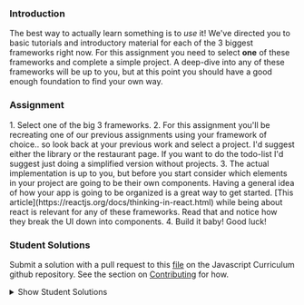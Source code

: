 ### Introduction

The best way to actually learn something is to _use_ it! We've directed you to basic tutorials and introductory material for each of the 3 biggest frameworks right now. For this assignment you need to select **one** of these frameworks and complete a simple project. A deep-dive into any of these frameworks will be up to you, but at this point you should have a good enough foundation to find your own way.

### Assignment

<div class="lesson-content__panel" markdown="1">
1. Select one of the big 3 frameworks.
2. For this assignment you'll be recreating one of our previous assignments using your framework of choice.. so look back at your previous work and select a project.  I'd suggest either the library or the restaurant page.  If you want to do the todo-list I'd suggest just doing a simplified version without projects.
3. The actual implementation is up to you, but before you start consider which elements in your project are going to be their own components.  Having a general idea of how your app is going to be organized is a great way to get started. [This article](https://reactjs.org/docs/thinking-in-react.html) while being about react is relevant for any of these frameworks.  Read that and notice how they break the UI down into components.
4. Build it baby!  Good luck!
</div>

### Student Solutions

Submit a solution with a pull request to this [file](https://github.com/TheOdinProject/curriculum/blob/master/javascript/frameworks/frameworks-project.md) on the Javascript Curriculum github repository. See the section on [Contributing](http://github.com/TheOdinProject/curriculum/blob/master/contributing.md) for how.

<details markdown="block">
  <summary> Show Student Solutions </summary>

-   Add your solution below this line! (Be sure to specify which framework and project you've completed!)

*   [LenaChestnut's React To-Do App](https://github.com/LenaChestnut/react-to-do) - [View in Browser](https://lenachestnut.github.io/react-to-do/)
*   [osechi3's Vue Library](https://github.com/osechi3/library-project-vue) - [View in Browser](https://osechi3.github.io/library-project-vue/)
*   [pklepa's React Library](https://github.com/pklepa/small-library-react) - [View in Browser](https://pklepa.github.io/small-library-react)
*   [miknick's React Library](https://github.com/miknick/React-Library-Page) - [View in Browser](https://miknick.github.io/React-Library-Page/)
*   [lonewolf045's React Library](https://github.com/lonewolf045/react-library) - [View in Browser](https://lonewolf045.github.io/react-library/)
*   [Salvador Villalon's Vue Restaurant Page](https://github.com/salvillalon45/theOdinProject-Frameworks) - [View in Browser](https://salvillalon45.github.io/theOdinProject-Frameworks/)
*   [Diane998's Angular Library](https://github.com/Diane998/library) - [View in Browser](https://angular-library-git-master.diane998.vercel.app/)
*   [Scott's React Restaurant Page](https://github.com/ScotttP/restaurant-page-react/tree/master/restaurant-page) - [View in Browser](https://scotttp.github.io/restaurant-page-react/)
*   [Rizwan's React Library](https://github.com/xRizwan/react-library) - [View in Browser](https://xrizwan.github.io/react-library/)
*   [nearmint's Vue.js Library](https://github.com/nearmint/vue-library) - [View in Browser](http://nearmint.github.io/vue-library)
*   [ray0h's React ToDo App](https://github.com/ray0h/ToDoApp-React) - [View in Browser](http://ray0h.github.io/ToDoApp-React)
*   [Joshua's React Library](https://github.com/joshua-a-jones/react_library_app/) - [View in Browser](https://joshua-a-jones.github.io/react_library_app/)
*   [Kevin's React Library](https://github.com/Kevlar2222/library) - [View in Browser](https://Kevlar2222.github.io/library/)
*   [ergunirem's React Library](https://github.com/ergunirem/react-library) - [View in Browser](https://ergunirem.github.io/react-library/)
*   [kaliberpoziomka's React Todo List](https://github.com/kaliberpoziomka/todolist-react) - [View in Browser](https://kaliberpoziomka.github.io/todolist-react/)
*   [vonhoro's React Library](https://github.com/vonhoro/Restaurant-with-React) - [View in Browser](https://vonhoro.github.io/Restaurant-with-React/)
*   [Ideopunk's React Library](https://github.com/Ideopunk/react-library) - [View in Browser](https://ideopunk.github.io/react-library/)
*   [Lucio's React Todo List](https://github.com/JCarlosLucio/react-todo-list) - [View in Browser](https://jcarloslucio.github.io/react-todo-list/)
*   [Zayeer's React Todoo](https://github.com/Zayeer/todoos/tree/master) - [View in Browser](https://zayeer.github.io/todoos/)
*   [guyroberts21's React Library](https://github.com/guyroberts21/react-library) - [View in Browser](https://guyroberts21.github.io/react-library/)
*   [Juan Oxmar's Library w/ React](https://github.com/juanoxmar/reactLibrary) - [View in Browser](https://juanoxmar.github.io/reactLibrary/)
*   [Carl D'Oleo-Lundgren's Vue Library](https://github.com/carldoleolundgren/library-vue) - [View in Browser](https://carldoleolundgren.github.io/library-vue/)
*   [Sher's React Restaurant](https://github.com/sher-s7/react-restaurant-page) - [View in Browser](https://sher-s7.github.io/react-restaurant-page/)
*   [Andrija's Solution](https://github.com/Amdrija/todo-list-app) - [View in Browser](https://amdrija.github.io/todo-list-app/)
*   [Korak's Solution](https://github.com/Korak-997/todo-Vue-App/tree/source-code) - [View in Browser](https://happy-raman-a16efe.netlify.app/)
*   [Andres Ruiz's Vue Library](https://github.com/Andrsrz/library-vuejs) - [View in Browser](https://andrsrz.github.io/library-vuejs/)
*   [Odunsi's(dhatguy) React Library](https://github.com/dhatGuy/library/tree/react-library) - [View in Browser](https://rebrand.ly/e5509)
*   [hieu-ng's Vue Todo List](https://github.com/hieu-ng/vue-simple-todolist) - [View in Browser](https://hieu-ng.github.io/vue-simple-todolist/)
*   [Luky's React Library](https://github.com/lcyne/book-list/) - [View in browser](https://lcyne.github.io/book-list/)
*   [Ylli's React Library](https://github.com/yllabazi/myLibrary-ReactJS) - [View in Browser](https://yllabazi.github.io/myLibrary-ReactJS/)
*   [Andrey's React To-Do list solution](https://andreyskopintsev.github.io/react-todo)
*   [Jdonahue135's React Library solution](https://github.com/jdonahue135/react-library)
*   [mjwills-inf's Vue Library solution](https://github.com/mjwills-inf/-TOP-library-vue) - [View in Browser](https://mjwills-inf.github.io/-TOP-library-vue/#/)
*   [Lenny's React solution](https://github.com/Lenn-e/react-practice) - [View in Browser](https://lenn-e.github.io/react-practice/)
*   [Disco Trooper's Vue solution](https://github.com/disco-trooper/library-vue) - [View in Browser](https://disco-trooper.github.io/library-vue/)
*   [Edd Sansome's React solution](https://github.com/casualc0der/burger-bar-react) - [View in Browser](https://casualc0der.github.io/burger-bar-react/)
*   [Simon Fraipont's React library solution](https://github.com/Sim-frpt/react-library) - [View in Browser](https://sim-frpt.github.io/react-library/)
*   [James's React Library Solution](https://github.com/ericksen-github/library_react) - [View in Browser](https://ericksen-github.github.io/library_react/)
*   [clavierbulb-green's React Library Solution](https://github.com/clavierbulb-green/React-Library) - [View in Browser](https://clavierbulb-green.github.io/React-Library/)
*   [Kevin Vuong's React Library Solution](https://github.com/fffear/react-lib) - [View in Browser](https://fffear.github.io/react-lib/)
*   [Braxton Lemmon's React Library Solution](https://github.com/braxtonlemmon/book-library-react) - [View in Browser](https://braxtonlemmon.github.io/book-library-react/)
*   [Zakariye Yusuf's React ToDoList Solution](https://github.com/ZYusuf10/timelyRe) - [View in Browser](https://zyusuf10.github.io/timelyRe/)
*   [Bollinca's React Library Solution](https://github.com/bollinca/library-react-version) - [View in Browser](https://bollinca.github.io/library-react-version/)
*   [Brendaneus' React Library Solution](https://github.com/Brendaneus/the_odin_project/tree/master/javascript/react-library) - [View in Browser](https://theodinprojects.live/courses/javascript/projects/react-library)
*   [Martink-rsa's React ToDoList Solution](https://github.com/martink-rsa/ToDoList_React_MUI) - [View in Browser](https://todolist-martink-rsa.netlify.com/)
*   [Elias White's Angular Library Solution](https://github.com/elias-white/AngularLibrary) - [View in Browser](https://elias-white.github.io/AngularLibrary/)
*   [Igorashs's Vue Solution](https://github.com/igorashs/vue-todo-list) - [View in Browser](https://igorashs.github.io/vue-todo-list/)
*   [Bojo's React Solution](https://github.com/BojoZahariev/Restaurant_react) - [View in Browser](https://bojozahariev.github.io/Restaurant_react/)
*   [Vedat's React Solution](https://github.com/mvedataydin/react-todo) - [View in Browser](https://mvedataydin.github.io/react-todo/)
*   [Solodov's Vue Solution](https://github.com/solodov-dev/todo-vue) - [View in Browser](https://solodov-dev.github.io/todo-vue/)
*   [Eljoey's React TodoList Solution](https://github.com/eljoey/React-todo-2) - [View in Browser](https://eljoey.github.io/React-todo-2/)
*   [Henry Kirya's Svelte Solution](https://github.com/harrika/library-svelte) - [View in Browser](https://harrika.github.io/library-svelte/)
*   [ARaut9's React Library](https://github.com/ARaut9/book_library_react) - [View in Browser](https://araut9.github.io/book_library_react/)
*   [Jason McKee's Vue Library](https://github.com/jttmckee/vue-library) - [View in Browser](https://jttmckee.github.io/vue-library/)
*   [Andrew's Vue.js Solution](https://github.com/andrewr224/readersite) - [View in Browser](https://andrewr224.github.io/readersite/#/)
*   [autumnchris's React Library Solution](https://github.com/autumnchris/reading-list-reactjs) - [View in Browser](https://autumnchris.github.io/reading-list-reactjs)
*   [nmac's Solution](https://github.com/nmacawile/ng-to-do-list) - [Angular To-do List](https://ng-to-do-list-239a2.firebaseapp.com)
*   [Tamerlan1993's Todo-list Solution](https://github.com/Tamerlan1993/hactktoberfest-2018/tree/master/vuex-todo-app) - [View in browser](https://vuex-todomvc-1.netlify.com/)
*   [Luján Fernaud's React book-library Solution](https://github.com/lujanfernaud/react-reading-list) - [View in browser](http://lujanfernaud.com/react-reading-list/)
*   [Devon's React todo-list Solution](https://github.com/defitjo/react-todo-app)
*   [Alexfuro's React book-library Solution](https://github.com/alexfuro/odin-books-react)
*   [Katineto's React todo-list Solution](https://github.com/Katineto/avocado) - [View in browser](https://katineto.github.io/avocado/)
*   [Caner Sezgin's Solution](https://github.com/CanerSezgin/TodoList/tree/master/Source%20Codes) - [View in browser](https://canersezgin.github.io/TodoList/)
*   [Javier Machin's Solution](https://github.com/Javier-Machin/react-simple-library) - [View in browser](https://javier-machin.github.io/react-simple-library/)
*   [Areeba's Vue TodoList Solution](https://github.com/AREEBAISHTIAQ/Todolist) - [View in browser](https://areebaishtiaq.github.io/Todolist/)
*   [Taylor J's React TodoList Solution](https://github.com/taylorjohannsen/react-todo) - [View in browser](https://taylorjohannsen.github.io/react-todo/)
*   [Halkim44's React Library App Solution](https://github.com/halkim44/react-my-library/tree/master) - [View in browser](https://halkim44.github.io/react-my-library/)
*   [Tronerta's Vue Todo-List Solution](https://github.com/Tronerta/vue-todolist) - [View in browser](https://morning-meadow-39929.herokuapp.com)
*   [Yash's React Todo-List Solution](https://github.com/yashboura303/todoReact)
*   [Kai's React Library Solution](https://github.com/KaiVandivier/library-react) - [View in Browser](https://kaivandivier.github.io/library-react/)
*   [Aron's Solution (Restaurant Page)](https://github.com/aronfischer/react_restaurant_page) - [View in Browser](https://aronfischer.github.io/react_restaurant_page/)
*   [Emil Dimitrov's React Page](https://github.com/edmtrv/game-page-react) - [View in Browser](https://edmtrv.github.io/game-page-react/) [React Library](https://github.com/edmtrv/game-library-react) - [View in Browser](https://edmtrv.github.io/game-library-react/)
*   [Edehlol's React Library Solution](https://github.com/edehlol/react-library) - [View in Browser](https://edehlol.github.io/react-library/)
*   [Vorelli's React Library Solution](https://github.com/Vorelli/Angular_Library) - [View in Browser](https://vorelli.github.io/Angular_Library)
*   [mmboyce's React Restaurant Page Solution](https://github.com/mmboyce/restaurant-page-react) - [View in Browser](https://mmboyce.github.io/restaurant-page-react/)
*   [Mo's React Todo App Solution](https://github.com/hamohuh/react-todo/tree/gh-pages) - [View in Browser](https://hamohuh.github.io/react-todo/)
*   [JoshAubrey's Vue Restaurant Page Solution](https://github.com/JoshAubrey/vue-restaurant-page) - [View in Browser](https://joshaubrey.github.io/vue-restaurant-page/)
*   [0xtaf's React Restaurant Page Solution](https://github.com/0xtaf/react-restaurant) - [View in Browser](https://0xtaf.github.io/react-restaurant/)
*   [barrysweeney's React Rock Paper Scissors Solution](https://github.com/barrysweeney/react-rock-paper-scissors) - [View in Browser](https://barrysweeney.github.io/react-rock-paper-scissors/)
*   [ranmaru22's Angular Library Solution](https://github.com/ranmaru22/ng-library) - [View in Browser](https://ranmaru22.github.io/ng-library/)
*   [thecodediver's Solution](https://github.com/thecodediver/library_react) - [View in Browser](https://thecodediver.github.io/library_react/)
*   [Rey van den Berg's Solution](https://github.com/Rey810/library-react)
*   [Joe Thompson's Library Solution](https://github.com/jlthompso/library_react) - [View in Browser](https://jlthompso.github.io/library_react/)
*   [Ricardo's React Library Solution](https://github.com/ricardo-gonzalez-villegas/library-react-app/tree/master) - [View in Browser](https://ricardo-gonzalez-villegas.github.io/library-react-app/)
*   [Ricardo's React Restaurant Solution](https://github.com/ricardo-gonzalez-villegas/restaurant-react-app/tree/master) - [View in Browser](https://ricardo-gonzalez-villegas.github.io/restaurant-react-app/)
*   [Tim Kelly's React Library Solution](https://github.com/timkellytk/project-react-library) - [View in Browser](https://timkellytk.github.io/project-react-library/)
*   [FortyPercentTitanium's Todo List Solution](https://github.com/fortypercenttitanium/todoreact) - [View in Browser](https://fortypercenttitanium.github.io/todoreact/)
*   [Nijepa's Vue ToDo List Solution](https://github.com/nijepa/todo-list-vue) - [View in Browser](https://nijepa.github.io/todo-list-vue/)
*   [jooji-san's React Library Solution](https://github.com/jooji-san/library-react) - [View in Browser](https://jooji-san.github.io/library-react/)
*   [MatyD's React Library Solution](https://github.com/MatyD356/remeked-lib/tree/master) - [View in Browser](https://matyd356.github.io/remeked-lib/)
*   [themetar's React Library Solution](https://github.com/themetar/library-app-react) - [View in Browser](https://themetar.github.io/library-app-react/)
*   [Chandra's React Tic Tac Toe Solution](https://github.com/CodeSurfer3022/Tic-Tac-Toe-React) - [View in Browser](https://codesurfer3022.github.io/Tic-Tac-Toe-React/)
*   [Chandra's React Todo list Solutin](https://github.com/CodeSurfer3022/Todo-list-React) - [View in Browser](https://codesurfer3022.github.io/Todo-list-React/)
*   [Florian's React Library Solution](https://github.com/flsoller/library-react-app) - [View in Browser](https://flsoller.github.io/library-react-app/)
</details>
